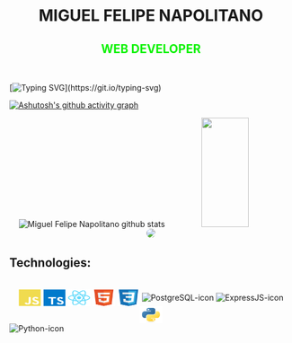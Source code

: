 <h1 align="center">MIGUEL FELIPE NAPOLITANO</h1>
<h2 align="center" style="color: #0DF205;" >WEB DEVELOPER</h2>
<br/>


[![Typing SVG](https://readme-typing-svg.herokuapp.com/?color=0DF205&size=35&center=true&vCenter=true&width=1000&lines=Hello!;Very+welcome+to+my+Github+page!;Feel+free!)](https://git.io/typing-svg)

[![Ashutosh's github activity graph](https://github-readme-activity-graph.cyclic.app/graph?username=Miguelnapolitano&bg_color=010a01&color=078c03&line=065b13&point=0df205&area=true&hide_border=true)](https://github.com/ashutosh00710/github-readme-activity-graph)

<div align="center">  
  <img width="49%" height="195px" src="https://github-readme-stats.vercel.app/api?username=Miguelnapolitano&show_icons=true&count_private=true&hide_border=true&title_color=0DF205&icon_color=0DF205&text_color=038C3E&bg_color=0d1117" alt="Miguel Felipe Napolitano github stats" /> 
  <img width="41%" height="195px" src="https://github-readme-stats.vercel.app/api/top-langs/?username=Miguelnapolitano&layout=compact&hide_border=true&title_color=0DF205&text_color=038C3E&bg_color=0d1117" />
</div>

<div align="center"> 
  <a href="https://www.linkedin.com/in/miguel-felipe-napolitano-70407776/" target="_blank"><img src="https://img.shields.io/badge/-LinkedIn-%230077B5?style=for-the-badge&logo=linkedin&logoColor=white" style="border-radius: 30px" target="_blank"></a> 
</div>

## Technologies:
<div style="display: inline_block" align="center"><br>
  <img align="center" alt="JavaScript-icon" height="30" width="40" src="https://raw.githubusercontent.com/devicons/devicon/master/icons/javascript/javascript-plain.svg">
  <img align="center" alt="TypeScript-icon" height="30" width="40" src="https://raw.githubusercontent.com/devicons/devicon/master/icons/typescript/typescript-plain.svg">
  <img align="center" alt="React-icon" height="30" width="40" src="https://raw.githubusercontent.com/devicons/devicon/master/icons/react/react-original.svg">
  <img align="center" alt="HTML-icon" height="30" width="40" src="https://raw.githubusercontent.com/devicons/devicon/master/icons/html5/html5-original.svg">
  <img align="center" alt="CSS-icon" height="30" width="40" src="https://raw.githubusercontent.com/devicons/devicon/master/icons/css3/css3-original.svg">
 <img align="center" alt="PostgreSQL-icon" height="30" width="40" src="https://cdn.jsdelivr.net/gh/devicons/devicon/icons/postgresql/postgresql-plain-wordmark.svg" />
  <img align="center" alt="ExpressJS-icon" height="30" width="40" src="https://cdn.jsdelivr.net/gh/devicons/devicon/icons/express/express-original.svg" />
  <img align="center" alt="Python-icon" height="30" width="40" src="https://raw.githubusercontent.com/devicons/devicon/master/icons/python/python-original.svg">
</div> 


<img align="center" alt="Python-icon" height="150" width="50%" src="https://i.gifer.com/CXaU.gif"> 
          
